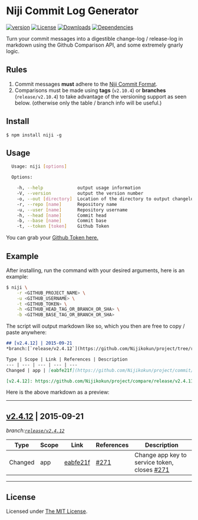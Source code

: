 # Niji Commit Log Generator

[![version][npm-version]][npm-url]
[![License][npm-license]][license-url]
[![Downloads][npm-downloads]][npm-url]
[![Dependencies][david-image]][david-url]

Turn your commit messages into a digestible change-log / release-log in markdown using the Github Comparison API, and
some extremely gnarly logic.

## Rules

1. Commit messages **must** adhere to the [Niji Commit Format][niji-format].
2. Comparisons must be made using **tags** (`v2.10.4`) or **branches** (`release/v2.10.4`) to take advantage of the
versioning support as seen below. (otherwise only the table / branch info will be useful.)

## Install

```
$ npm install niji -g
```

## Usage

```sh
  Usage: niji [options]

  Options:

    -h, --help             output usage information
    -V, --version          output the version number
    -o, --out [directory]  Location of the directory to output changelog
    -r, --repo [name]      Repository name
    -u, --user [name]      Repository username
    -h, --head [name]      Commit head
    -b, --base [name]      Commit base
    -t, --token [token]    Github Token
```

You can grab your [Github Token here.](https://github.com/settings/tokens)

## Example

After installing, run the command with your desired arguments, here is an example:

```sh
$ niji \
    -r <GITHUB_PROJECT_NAME> \
    -u <GITHUB_USERNAME> \
    -t <GITHUB_TOKEN> \
    -h <GITHUB_HEAD_TAG_OR_BRANCH_OR_SHA> \
    -b <GITHUB_BASE_TAG_OR_BRANCH_OR_SHA>
```

The script will output markdown like so, which you then are free to copy / paste anywhere:

```markdown
## [v2.4.12] | 2015-09-21
*branch:[`release/v2.4.12`](https://github.com/Nijikokun/project/tree/release/v2.4.12)*

Type | Scope | Link | References | Description
--- | --- | --- | --- | ---
Changed | app | [eabfe21f](https://github.com/Nijikokun/project/commit/eabfe21f9af124abawee0193d44e630946d3d572) | [#271](https://github.com/Nijikokun/project/commit/271) |  Change app key to service token, closes [#271](https://github.com/Nijikokun/project/issues/271)

[v2.4.12]: https://github.com/Nijikokun/project/compare/release/v2.4.11...release/v2.4.12
```

Here is the above markdown as a preview:

---

## [v2.4.12] | 2015-09-21
*branch:[`release/v2.4.12`](https://github.com/Nijikokun/project/tree/release/v2.4.12)*

Type | Scope | Link | References | Description
--- | --- | --- | --- | ---
Changed | app | [eabfe21f](https://github.com/Nijikokun/project/commit/eabfe21f9af124abawee0193d44e630946d3d572) | [#271](https://github.com/Nijikokun/project/commit/271) |  Change app key to service token, closes [#271](https://github.com/Nijikokun/project/issues/271)

[v2.4.12]: https://github.com/Nijikokun/project/compare/release/v2.4.11...release/v2.4.12

---

## License

Licensed under [The MIT License](LICENSE).

[license-url]: https://github.com/niji-commit/generator/blob/master/LICENSE
[npm-url]: https://www.npmjs.com/package/niji
[npm-license]: https://img.shields.io/npm/l/niji.svg?style=flat
[npm-version]: https://img.shields.io/npm/v/niji.svg?style=flat
[npm-downloads]: https://img.shields.io/npm/dm/niji.svg?style=flat
[niji-format]: https://github.com/niji-commit/format
[david-url]: https://david-dm.org/niji-commit/generator
[david-image]: https://img.shields.io/david/niji-commit/generator.svg?style=flat
